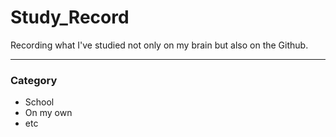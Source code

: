 # Study_Record

Recording what I've studied not only on my brain but also on the Github.

---

### Category
- School
- On my own
- etc





